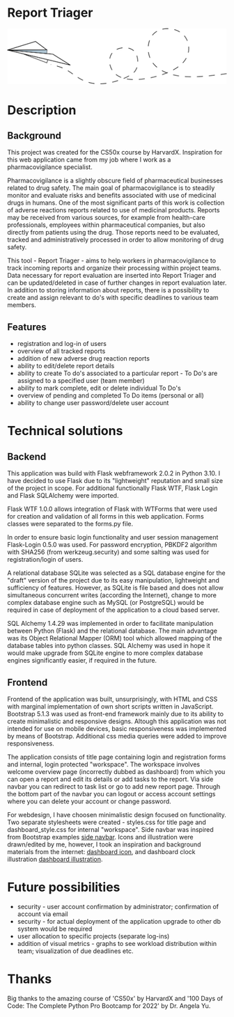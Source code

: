 # Report Triager

 ![paperplane](/static/images/lietadielko_rm.png)

# Description

## Background

This project was created for the CS50x course by HarvardX. Inspiration for this web application came from my job where I work as a pharmacovigilance specialist.

Pharmacovigilance is a slightly obscure field of pharmaceutical businesses related to drug safety. The main goal of pharmacovigilance is to steadily monitor and evaluate risks and benefits associated with use of medicinal drugs in humans. One of the most significant parts of this work is collection of adverse reactions reports related to use of medicinal products. Reports may be received from various sources, for example from health-care professionals, employees within pharmaceutical companies, but also directly from patients using the drug. Those reports need to be evaluated, tracked and administratively processed in order to allow monitoring of drug safety.

This tool - Report Triager - aims to help workers in pharmacovigilance to track incoming reports and organize their processing within project teams. Data necessary for report evaluation are inserted into Report Triager and can be updated/deleted in case of further changes in report evaluation later. In addition to storing information about reports, there is a possibility to create and assign relevant to do's with specific deadlines to various team members.

## Features

- registration and log-in of users
- overview of all tracked reports
- addition of new adverse drug reaction reports
- ability to edit/delete report details
- ability to create To do's associated to a particular report - To Do's are assigned to a specified user (team member)
- ability to mark complete, edit or delete individual To Do's
- overview of pending and completed To Do items (personal or all)
- ability to change user password/delete user account

# Technical solutions

## Backend
This application was build with Flask webframework 2.0.2 in Python 3.10. I have decided to use Flask due to its "lightweight" reputation and small size of the project in scope. For additional functionally Flask WTF, Flask Login and Flask SQLAlchemy were imported.

Flask WTF 1.0.0 allows integration of Flask with WTForms that were used for creation and validation of all forms in this web application. Forms classes were separated to the forms.py file.

In order to ensure basic login functionality and user session management Flask-Login 0.5.0 was used. For password encryption, PBKDF2 algorithm with SHA256 (from werkzeug.security) and some salting was used for registration/login of users.

A relational database SQLite was selected as a SQL database engine for the "draft" version of the project due to its easy manipulation, lightweight and sufficiency of features. However, as SQLite is file based and does not allow simultaneous concurrent writes (according the Internet), change to more complex database engine such as MySQL (or PostgreSQL) would be required in case of deployment of the application to a cloud based server.

SQL Alchemy 1.4.29 was implemented in order to facilitate manipulation between Python (Flask) and the relational database. The main advantage was its Object Relational Mapper (ORM) tool which allowed mapping of the database tables into python classes. SQL Alchemy was used in hope it would make upgrade from SQLite engine to more complex database engines significantly easier, if required in the future.

## Frontend 
Frontend of the application was built, unsurprisingly, with HTML and CSS with marginal implementation of own short scripts written in JavaScript. Bootstrap 5.1.3 was used as front-end framework mainly due to its ability to create minimalistic and responsive designs. Altough this application was not intended for use on mobile devices, basic responsiveness was implemented by means of Bootstrap. Additional css media queries were added to improve responsiveness.

The application consists of title page containing login and registration forms and internal, login protected "workspace". The workspace involves welcome overview page (incorrectly dubbed as dashboard) from which you can open a report and edit its details or add tasks to the report. Via side navbar you can redirect to task list or go to add new report page. Through the bottom part of the navbar you can logout or access account settings where you can delete your account or change password.

For webdesign, I have choosen minimalistic design focused on functionality. Two separate stylesheets were created - styles.css for title page and dashboard_style.css for internal "workspace". Side navbar was inspired from Bootstrap examples [side navbar](https://getbootstrap.com/docs/5.1/examples/sidebars/). Icons and illustration were drawn/edited by me, however, I took an inspiration and background materials from the internet: [dashboard icon](https://www.flaticon.com/free-icons/dashboard "created by Eucalyp - Flaticon"), and dashboard clock illustration [dashboard illustration](https://www.rikvin.com/blog/5-time-management-tips/ "author unknown").


# Future possibilities

- security - user account confirmation by administrator; confirmation of account via email
- security - for actual deployment of the application upgrade to other db system would be required
- user allocation to specific projects (separate log-ins)
- addition of visual metrics - graphs to see workload distribution within team; visualization of due deadlines etc.

# Thanks

Big thanks to the amazing course of 'CS50x' by HarvardX and '100 Days of Code: The Complete Python Pro Bootcamp for 2022' by Dr. Angela Yu.